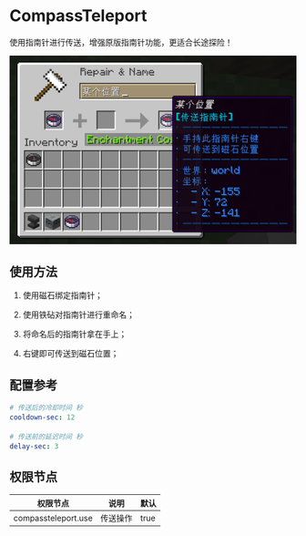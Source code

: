 # CompassTeleport

使用指南针进行传送，增强原版指南针功能，更适合长途探险！

![](./images/img.png)

## 使用方法

1. 使用磁石绑定指南针；

2. 使用铁砧对指南针进行重命名；

3. 将命名后的指南针拿在手上；

4. 右键即可传送到磁石位置；

## 配置参考

```yaml
# 传送后的冷却时间 秒
cooldown-sec: 12

# 传送前的延迟时间 秒
delay-sec: 3
```

## 权限节点

| 权限节点                | 说明   | 默认   |
|---------------------|------|------|
| compassteleport.use | 传送操作 | true |